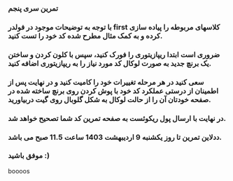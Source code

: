 ### تمرین سری پنجم

### با توجه به توضیحات موجود در فولدر first کلاسهای مربوطه را پیاده سازی کرده و به کمک مثال مطرح شده کد خود را تست کنید.

### ضروری است ابتدا ریپازیتوری را فورک کنید، سپس با کلون کردن و ساختن یک برنچ جدید به صورت لوکال کد مورد نیاز را به ریپازیتوری اضافه کنید.

### سعی کنید در هر مرحله تغییرات خود را کامیت کنید و در نهایت پس از اطمینان از درستی عملکرد کد خود با پوش کردن روی برنچ ساخته شده در صفحه خودتان آن را از حالت لوکال به شکل گلوبال روی گیت دربیاورید.

### در نهایت با ارسال پول ریکوئست به صفحه تمرین کد شما تصحیح خواهد شد.

### ددلاین تمرین تا روز یکشنبه 9 اردیبهشت 1403 ساعت 11.5 صبح می باشد.
### موفق باشید :)
 boooos